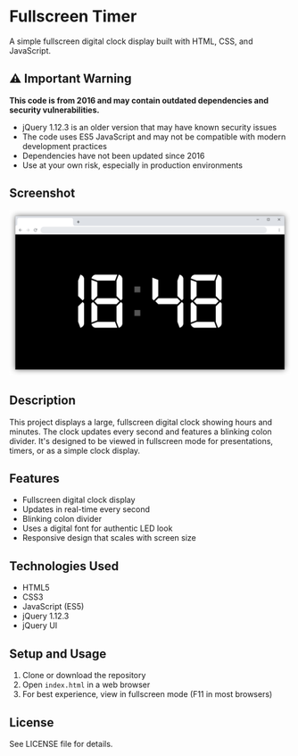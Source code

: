 # Fullscreen Timer

A simple fullscreen digital clock display built with HTML, CSS, and JavaScript.


## ⚠️ Important Warning

**This code is from 2016 and may contain outdated dependencies and security vulnerabilities.**

- jQuery 1.12.3 is an older version that may have known security issues
- The code uses ES5 JavaScript and may not be compatible with modern development practices
- Dependencies have not been updated since 2016
- Use at your own risk, especially in production environments

## Screenshot

![screenshot](screenshot.png "A screenshot of the UI")

## Description

This project displays a large, fullscreen digital clock showing hours and minutes. The clock updates every second and features a blinking colon divider. It's designed to be viewed in fullscreen mode for presentations, timers, or as a simple clock display.

## Features

- Fullscreen digital clock display
- Updates in real-time every second
- Blinking colon divider
- Uses a digital font for authentic LED look
- Responsive design that scales with screen size

## Technologies Used

- HTML5
- CSS3
- JavaScript (ES5)
- jQuery 1.12.3
- jQuery UI

## Setup and Usage

1. Clone or download the repository
2. Open `index.html` in a web browser
3. For best experience, view in fullscreen mode (F11 in most browsers)

## License

See LICENSE file for details.
